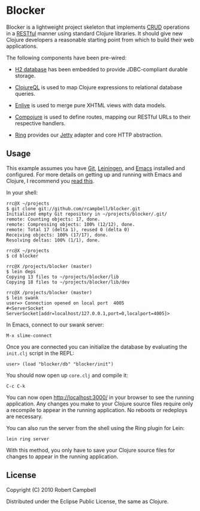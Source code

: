 # Blocker

Blocker is a lightweight project skeleton that implements [CRUD](http://en.wikipedia.org/wiki/Create,_read,_update_and_delete)
operations in a
[RESTful](http://en.wikipedia.org/wiki/Representational_State_Transfer)
manner using standard Clojure libraries. It should give new Clojure developers a reasonable starting point from
which to build their web applications.

The following components have been pre-wired:

* [H2 database](http://www.h2database.com/) has been embedded to provide JDBC-compliant durable storage.

* [ClojureQL](http://clojureql.org/) is used to map Clojure
  expressions to relational database queries.

* [Enlive](https://github.com/cgrand/enlive/wiki) is used to merge pure XHTML views with data models.

* [Compojure](https://github.com/weavejester/compojure/wiki) is used to define routes, mapping our RESTful URLs to their respective handlers.

* [Ring](https://github.com/mmcgrana/ring/wiki) provides our
  [Jetty](http://jetty.codehaus.org/jetty/) adapter and core HTTP abstraction.

## Usage

This example assumes you have [Git](http://git-scm.com/),
[Leiningen](https://github.com/technomancy/leiningen/blob/master/README.md),
and [Emacs](http://www.gnu.org/software/emacs/) installed and
configured. For more details on getting up and running with Emacs and
Clojure, I recommend you [read this]().

In your shell:

    rrc@X ~/projects
    $ git clone git://github.com/rcampbell/blocker.git
    Initialized empty Git repository in ~/projects/blocker/.git/
    remote: Counting objects: 17, done.
    remote: Compressing objects: 100% (12/12), done.
    remote: Total 17 (delta 1), reused 0 (delta 0)
    Receiving objects: 100% (17/17), done.
    Resolving deltas: 100% (1/1), done.

    rrc@X ~/projects
    $ cd blocker

    rrc@X /projects/blocker (master)
    $ lein deps
    Copying 13 files to ~/projects/blocker/lib
    Copying 18 files to ~/projects/blocker/lib/dev
    
    rrc@X /projects/blocker (master)
    $ lein swank
    user=> Connection opened on local port  4005
    #<ServerSocket ServerSocket[addr=localhost/127.0.0.1,port=0,localport=4005]>
    
In Emacs, connect to our swank server:

    M-x slime-connect
    
Once you are connected you can initialize the database by evaluating
the `init.clj` script in the REPL:

    user> (load "blocker/db" "blocker/init")
    
You should now open up `core.clj` and compile it:

    C-c C-k
    
You can now open [http://localhost:3000/](http://localhost:3000/) in
your browser to see the running application. Any changes you make to
your Clojure source files require only a recompile to appear in the
running application. No reboots or redeploys are necessary. 

You can also run the server from the shell using the Ring plugin for
Lein:

    lein ring server
    
With this method, you only have to save your Clojure source files for
changes to appear in the running application.

## License

Copyright (C) 2010 Robert Campbell

Distributed under the Eclipse Public License, the same as Clojure.
